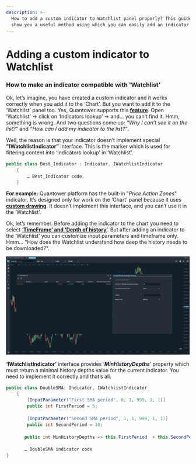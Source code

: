 ```yaml
---
description: >-
  How to add a custom indicator to Watchlist panel properly? This guide will
  show you a useful method using which you can easily add an indicator.
---
```


# Adding a custom indicator to Watchlist

### **How to make an indicator compatible with 'Watchlist’**

Ok, let’s imagine, you have created a custom indicator and it works correctly when you add it to the ‘Chart’. But you want to add it to the ‘Watchlist’ panel too. Yes, Quantower supports this [**feature**](https://help.quantower.com/analytics-panels/watchlist#indicators). Open ‘Watchlist’ -&gt; click on ‘Indicators lookup’ -&gt; and… you can’t find it. Hmm, something is wrong. And two questions come up: _“Why I can’t see it on the list?”_ and _“How can I add my indicator to the list?”_.

Well, the reason is that your indicator doesn’t implement special **"IWatchlistIndicator"** interface. This is the marker which is used for filtering content into ‘Indicators lookup’ in ‘Watchlist’.

```csharp
public class Best_Indicator : Indicator, IWatchlistIndicator
    {
    	… Best_Indicator code.
    }
```

**For example:** Quantower platform has the built-in "_Price Action Zones_" indicator. It’s designed only for work on the ‘Chart’ panel because it uses [**custom drawing**](https://help.quantower.com/quantower-algo/indicator-with-custom-painting-gdi). It doesn’t implement this interface, and you can’t use it in the ‘Watchlist’.

Ok, let’s remember. Before adding the indicator to the chart you need to select [‘**TimeFrame’ and ‘Depth of history**’](https://help.quantower.com/analytics-panels/chart#top-toolbar). But after adding an indicator to the ‘Watchlist’ you can customize input parameters and timeframe only. Hmm… “How does the Watchlist understand how deep the history needs to be downloaded?”.

![Input parameters of any indicator on Watchlist panel](../.gitbook/assets/input-parameters-of-indicatos-on-watchlist.png)

**‘IWatchlistIndicator’** interface provides ‘_**MinHistoryDepths**_’ property which must return a minimal history depths value for the current indicator. You need to implement it correctly and that’s all.

```csharp
public class DoubleSMA: Indicator, IWatchlistIndicator
    {
        [InputParameter("First SMA period", 0, 1, 999, 1, 1)]
        public int FirstPeriod = 5;

        [InputParameter("Second SMA period", 1, 1, 999, 1, 1)]
        public int SecondPeriod = 10;

       public int MinHistoryDepths => this.FirstPeriod  + this.SecondPeriod ;

       … DoubleSMA indicator code
}
```

